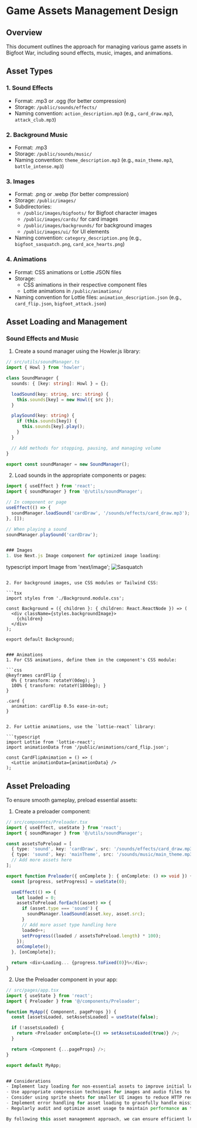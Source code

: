 # Game Assets Management Design

## Overview
This document outlines the approach for managing various game assets in Bigfoot War, including sound effects, music, images, and animations.

## Asset Types

### 1. Sound Effects
- Format: .mp3 or .ogg (for better compression)
- Storage: `/public/sounds/effects/`
- Naming convention: `action_description.mp3` (e.g., `card_draw.mp3`, `attack_club.mp3`)

### 2. Background Music
- Format: .mp3
- Storage: `/public/sounds/music/`
- Naming convention: `theme_description.mp3` (e.g., `main_theme.mp3`, `battle_intense.mp3`)

### 3. Images
- Format: .png or .webp (for better compression)
- Storage: `/public/images/`
- Subdirectories:
  - `/public/images/bigfoots/` for Bigfoot character images
  - `/public/images/cards/` for card images
  - `/public/images/backgrounds/` for background images
  - `/public/images/ui/` for UI elements
- Naming convention: `category_description.png` (e.g., `bigfoot_sasquatch.png`, `card_ace_hearts.png`)

### 4. Animations
- Format: CSS animations or Lottie JSON files
- Storage: 
  - CSS animations in their respective component files
  - Lottie animations in `/public/animations/`
- Naming convention for Lottie files: `animation_description.json` (e.g., `card_flip.json`, `bigfoot_attack.json`)

## Asset Loading and Management

### Sound Effects and Music
1. Create a sound manager using the Howler.js library:

```typescript
// src/utils/soundManager.ts
import { Howl } from 'howler';

class SoundManager {
  sounds: { [key: string]: Howl } = {};

  loadSound(key: string, src: string) {
    this.sounds[key] = new Howl({ src });
  }

  playSound(key: string) {
    if (this.sounds[key]) {
      this.sounds[key].play();
    }
  }

  // Add methods for stopping, pausing, and managing volume
}

export const soundManager = new SoundManager();
```

2. Load sounds in the appropriate components or pages:

```typescript
import { useEffect } from 'react';
import { soundManager } from '@/utils/soundManager';

// In component or page
useEffect(() => {
  soundManager.loadSound('cardDraw', '/sounds/effects/card_draw.mp3');
}, []);

// When playing a sound
soundManager.playSound('cardDraw');


### Images
1. Use Next.js Image component for optimized image loading:

```
typescript
import Image from 'next/image';
<Image
src="/images/bigfoots/sasquatch.png"
alt="Sasquatch"
width={200}
height={200}
/>
```

2. For background images, use CSS modules or Tailwind CSS:

```tsx
import styles from './Background.module.css';

const Background = ({ children }: { children: React.ReactNode }) => (
  <div className={styles.backgroundImage}>
    {children}
  </div>
);

export default Background;


### Animations
1. For CSS animations, define them in the component's CSS module:

```css
@keyframes cardFlip {
  0% { transform: rotateY(0deg); }
  100% { transform: rotateY(180deg); }
}

.card {
  animation: cardFlip 0.5s ease-in-out;
}


2. For Lottie animations, use the `lottie-react` library:

```typescript
import Lottie from 'lottie-react';
import animationData from '/public/animations/card_flip.json';

const CardFlipAnimation = () => (
  <Lottie animationData={animationData} />
);
```

## Asset Preloading
To ensure smooth gameplay, preload essential assets:

1. Create a preloader component:

```typescript
// src/components/Preloader.tsx
import { useEffect, useState } from 'react';
import { soundManager } from '@/utils/soundManager';

const assetsToPreload = [
  { type: 'sound', key: 'cardDraw', src: '/sounds/effects/card_draw.mp3' },
  { type: 'sound', key: 'mainTheme', src: '/sounds/music/main_theme.mp3' },
  // Add more assets here
];

export function Preloader({ onComplete }: { onComplete: () => void }) {
  const [progress, setProgress] = useState(0);

  useEffect(() => {
    let loaded = 0;
    assetsToPreload.forEach((asset) => {
      if (asset.type === 'sound') {
        soundManager.loadSound(asset.key, asset.src);
      }
      // Add more asset type handling here
      loaded++;
      setProgress((loaded / assetsToPreload.length) * 100);
    });
    onComplete();
  }, [onComplete]);

  return <div>Loading... {progress.toFixed(0)}%</div>;
}
```

2. Use the Preloader component in your app:

```typescript
// src/pages/app.tsx
import { useState } from 'react';
import { Preloader } from '@/components/Preloader';

function MyApp({ Component, pageProps }) {
  const [assetsLoaded, setAssetsLoaded] = useState(false);

  if (!assetsLoaded) {
    return <Preloader onComplete={() => setAssetsLoaded(true)} />;
  }

  return <Component {...pageProps} />;
}

export default MyApp;


## Considerations
- Implement lazy loading for non-essential assets to improve initial load times.
- Use appropriate compression techniques for images and audio files to reduce file sizes.
- Consider using sprite sheets for smaller UI images to reduce HTTP requests.
- Implement error handling for asset loading to gracefully handle missing or corrupted files.
- Regularly audit and optimize asset usage to maintain performance as the game grows.

By following this asset management approach, we can ensure efficient loading, organization, and usage of sound effects, music, images, and animations in Bigfoot War.